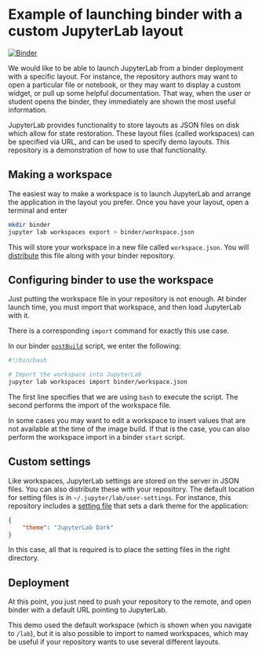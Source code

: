 # Example of launching binder with a custom JupyterLab layout

[![Binder](https://mybinder.org/badge_logo.svg)](https://mybinder.org/v2/gh/hahnec/binder-workspace-demo/master?urlpath=lab)

We would like to be able to launch JupyterLab from a binder deployment with a specific layout.
For instance, the repository authors may want to open a particular file or notebook,
or they may want to display a custom widget, or pull up some helpful documentation.
That way, when the user or student opens the binder, they immediately are
shown the most useful information.

JupyterLab provides functionality to store layouts as JSON files on disk which allow for state restoration.
These layout files (called workspaces) can be specified via URL, and can be used to specify demo layouts.
This repository is a demonstration of how to use that functionality.

## Making a workspace

The easiest way to make a workspace is to launch JupyterLab and arrange the application in the layout you prefer.
Once you have your layout, open a terminal and enter
```bash
mkdir binder
jupyter lab workspaces export > binder/workspace.json

```
This will store your workspace in a new file called `workspace.json`.
You will [distribute](binder/workspace.json) this file along with your binder repository.

## Configuring binder to use the workspace

Just putting the workspace file in your repository is not enough.
At binder launch time, you must import that workspace, and then load JupyterLab with it.

There is a corresponding `import` command for exactly this use case.

In our binder [`postBuild`](binder/postBuild) script, we enter the following:

```bash
#!/bin/bash

# Import the workspace into JupyterLab
jupyter lab workspaces import binder/workspace.json
```

The first line specifies that we are using `bash` to execute the script.
The second performs the import of the workspace file.

In some cases you may want to edit a workspace to insert values that are
not available at the time of the image build.
If that is the case, you can also perform the workspace import in a binder `start` script.

## Custom settings

Like workspaces, JupyterLab settings are stored on the server in JSON files.
You can also distribute these with your repository.
The default location for setting files is in `~/.jupyter/lab/user-settings`.
For instance, this repository includes a [setting file](.jupyter/lab/user-settings/@jupyterlab/apputils-extension/themes.jupyterlab-settings)
that sets a dark theme for the application:

```json
{
    "theme": "JupyterLab Dark"
}
```
In this case, all that is required is to place the setting files in the right directory.

## Deployment

At this point, you just need to push your repository to the remote,
and open binder with a default URL pointing to JupyterLab.

This demo used the default workspace (which is shown when you navigate to `/lab`),
but it is also possible to import to named workspaces, which may be useful
if your repository wants to use several different layouts.
